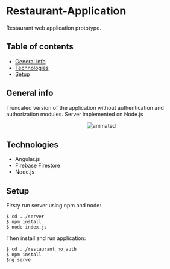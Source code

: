 # Restaurant-Application
Restaurant web application prototype.

## Table of contents
* [General info](#general-info)
* [Technologies](#technologies)
* [Setup](#setup)

## General info
Truncated version of the application without authentication and authorization modules. Server implemented on Node.js
<p align="center">
  <img src="git.gif" alt="animated">
</p>

## Technologies
* Angular.js
* Firebase Firestore
* Node.js 
	
## Setup
Firsty run server using npm and node:
```
$ cd ../server
$ npm install
$ node index.js
```
Then install and run application:
```
$ cd ../restaurant_no_auth
$ npm install
$ng serve
```
